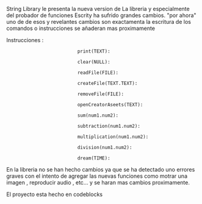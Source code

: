 String Library le presenta la nueva version de 
La libreria y especialmente del probador de funciones
Escrity ha sufrido grandes cambios. "por ahora" uno de 
de esos y revelantes cambios  son exactamenta la escritura
de los comandos o instrucciones se añaderan mas proximamente

Instrucciones : 
                              
                              print(TEXT):
                              
                              clear(NULL):
                              
                              readFile(FILE):
                              
                              createFile(TEXT.TEXT):
                              
                              removeFile(FILE):
                              
                              openCreatorAseets(TEXT):
                              
                              sum(num1.num2):
                              
                              subtraction(num1.num2):
                              
                              multiplication(num1.num2):
                              
                              division(num1.num2):
                              
                              dream(TIME):

En la libreria no se han hecho cambios ya que se ha detectado
uno errores graves con el intento de agregar las nuevas funciones como
motrar una imagen , reproducir audio , etc...
y se haran mas cambios proximamente.

El proyecto esta hecho en codeblocks



